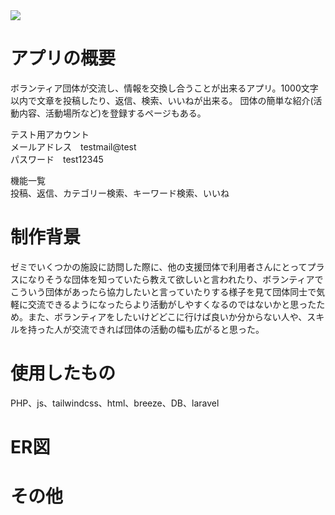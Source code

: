  <img src="![ER図](https://github.com/yuuu4/square/assets/165645141/db2cf388-d1d5-464b-9e46-982f7c86521b)">
<h1>アプリの概要</h1>
<p>ボランティア団体が交流し、情報を交換し合うことが出来るアプリ。1000文字以内で文章を投稿したり、返信、検索、いいねが出来る。
団体の簡単な紹介(活動内容、活動場所など)を登録するページもある。
</p>
<p>
テスト用アカウント<br>
メールアドレス　testmail@test<br>
パスワード　test12345
</p>
<p>
機能一覧<br>
投稿、返信、カテゴリー検索、キーワード検索、いいね
</p>

<h1>制作背景</h1>
<p>ゼミでいくつかの施設に訪問した際に、他の支援団体で利用者さんにとってプラスになりそうな団体を知っていたら教えて欲しいと言われたり、ボランティアでこういう団体があったら協力したいと言っていたりする様子を見て団体同士で気軽に交流できるようになったらより活動がしやすくなるのではないかと思ったため。また、ボランティアをしたいけどどこに行けば良いか分からない人や、スキルを持った人が交流できれば団体の活動の幅も広がると思った。</p>

<h1>使用したもの</h1>
PHP、js、tailwindcss、html、breeze、DB、laravel

<h1>ER図</h1>

<h1>その他</h1>


